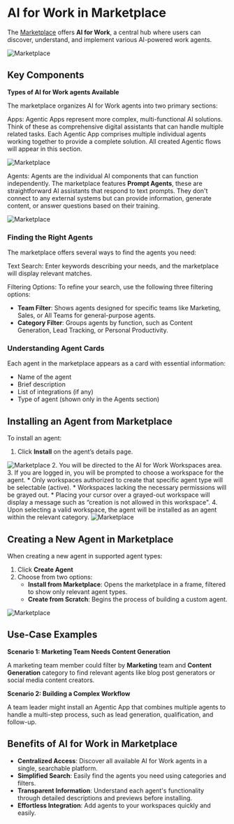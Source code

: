# AI for Work in Marketplace

The [Marketplace](https://kore.ai/marketplace/) offers **AI for Work**, a central hub where users can discover, understand, and implement various AI-powered work agents.

<img src="../images/Marketplace_1.png" alt="Marketplace" title="Marketplace" style="border: 0px solid gray; zoom:100%;">

## Key Components

**Types of AI for Work agents Available**

The marketplace organizes AI for Work agents into two primary sections:

Apps: Agentic Apps represent more complex, multi-functional AI solutions. Think of these as comprehensive digital assistants that can handle multiple related tasks. Each Agentic App comprises multiple individual agents working together to provide a complete solution. All created Agentic flows will appear in this section.

<img src="../images/Marketplace_2.png" alt="Marketplace" title="Marketplace" style="border: 0px solid gray; zoom:100%;">

Agents: Agents are the individual AI components that can function independently. The marketplace features **Prompt Agents**, these are straightforward AI assistants that respond to text prompts. They don't connect to any external systems but can provide information, generate content, or answer questions based on their training.

<img src="../images/Marketplace_3.png" alt="Marketplace" title="Marketplace" style="border: 0px solid gray; zoom:100%;">

### Finding the Right Agents

The marketplace offers several ways to find the agents you need:

Text Search: Enter keywords describing your needs, and the marketplace will display relevant matches.

Filtering Options: To refine your search, use the following three filtering options:

* **Team Filter**: Shows agents designed for specific teams like Marketing, Sales, or All Teams for general-purpose agents.
* **Category Filter**: Groups agents by function, such as Content Generation, Lead Tracking, or Personal Productivity.

### Understanding Agent Cards

Each agent in the marketplace appears as a card with essential information:

* Name of the agent
* Brief description
* List of integrations (if any)
* Type of agent (shown only in the Agents section)

## Installing an Agent from Marketplace

To install an agent:

1. Click **Install** on the agent’s details page.
<img src="../images/Marketplace_4.png" alt="Marketplace" title="Marketplace" style="border: 0px solid gray; zoom:100%;">
2. You will be directed to the AI for Work Workspaces area.
3. If you are logged in, you will be prompted to choose a workspace for the agent.
    * Only workspaces authorized to create that specific agent type will be selectable (active).
    * Workspaces lacking the necessary permissions will be grayed out.
    * Placing your cursor over a grayed-out workspace will display a message such as “creation is not allowed in this workspace".
4. Upon selecting a valid workspace, the agent will be installed as an agent within the relevant category.
<img src="../images/Marketplace_5.png" alt="Marketplace" title="Marketplace" style="border: 0px solid gray; zoom:100%;">

## Creating a New Agent in Marketplace

When creating a new agent in supported agent types:

1. Click **Create Agent**
2. Choose from two options:
    * **Install from Marketplace**: Opens the marketplace in a frame, filtered to show only relevant agent types.
    * **Create from Scratch**: Begins the process of building a custom agent.

<img src="../images/Marketplace_6.png" alt="Marketplace" title="Marketplace" style="border: 0px solid gray; zoom:100%;">

## Use-Case Examples

**Scenario 1: Marketing Team Needs Content Generation**

A marketing team member could filter by **Marketing** team and **Content Generation** category to find relevant agents like blog post generators or social media content creators.

**Scenario 2: Building a Complex Workflow**

A team leader might install an Agentic App that combines multiple agents to handle a multi-step process, such as lead generation, qualification, and follow-up.

## Benefits of AI for Work in Marketplace

* **Centralized Access**: Discover all available AI for Work agents in a single, searchable platform.
* **Simplified Search**: Easily find the agents you need using categories and filters.
* **Transparent Information**: Understand each agent's functionality through detailed descriptions and previews before installing.
* **Effortless Integration**: Add agents to your workspaces quickly and easily.